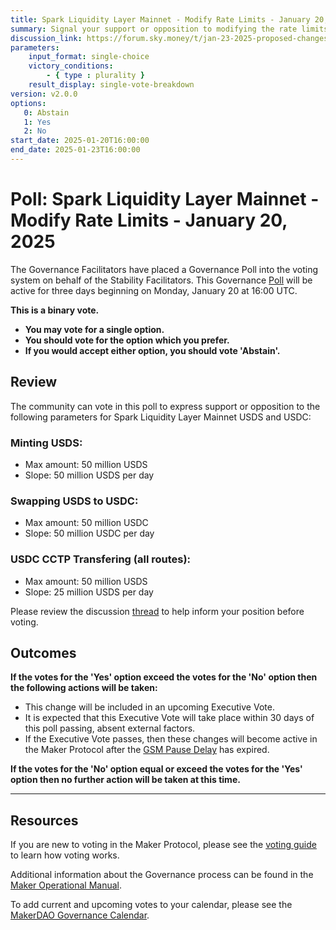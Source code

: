 ```yaml
---
title: Spark Liquidity Layer Mainnet - Modify Rate Limits - January 20, 2025
summary: Signal your support or opposition to modifying the rate limits for Spark Liquidity Layer Mainnet USDS and USDC.
discussion_link: https://forum.sky.money/t/jan-23-2025-proposed-changes-to-spark-for-upcoming-spell-2/25837
parameters:
    input_format: single-choice
    victory_conditions:
        - { type : plurality }
    result_display: single-vote-breakdown
version: v2.0.0
options:
   0: Abstain
   1: Yes
   2: No
start_date: 2025-01-20T16:00:00
end_date: 2025-01-23T16:00:00
---
```

# Poll: Spark Liquidity Layer Mainnet - Modify Rate Limits - January 20, 2025

The Governance Facilitators have placed a Governance Poll into the voting system on behalf of the Stability Facilitators. This Governance [Poll](https://manual.makerdao.com/governance/governance-cycle/weekly-governance-cycle#weekly-governance-cycle-definitions-mip16c1) will be active for three days beginning on Monday, January 20 at 16:00 UTC.

**This is a binary vote.**
- **You may vote for a single option.**
- **You should vote for the option which you prefer.**
- **If you would accept either option, you should vote 'Abstain'.**

## Review

The community can vote in this poll to express support or opposition to the following parameters for Spark Liquidity Layer Mainnet USDS and USDC:

### Minting USDS:

  * Max amount: 50 million USDS
  * Slope: 50 million USDS per day
  
### Swapping USDS to USDC:

  * Max amount: 50 million USDC
  * Slope: 50 million USDC per day
  
### USDC CCTP Transfering (all routes):

  * Max amount: 50 million USDS
  * Slope: 25 million USDS per day

Please review the discussion [thread](https://forum.sky.money/t/jan-23-2025-proposed-changes-to-spark-for-upcoming-spell-2/25837) to help inform your position before voting.

## Outcomes

**If the votes for the 'Yes' option exceed the votes for the 'No' option then the following actions will be taken:**
* This change will be included in an upcoming Executive Vote.
* It is expected that this Executive Vote will take place within 30 days of this poll passing, absent external factors.
* If the Executive Vote passes, then these changes will become active in the Maker Protocol after the [GSM Pause Delay](https://manual.makerdao.com/parameter-index/core/param-gsm-pause-delay) has expired.

**If the votes for the 'No' option equal or exceed the votes for the 'Yes' option then no further action will be taken at this time.**

---

## Resources

If you are new to voting in the Maker Protocol, please see the [voting guide](https://manual.makerdao.com/governance/voting-in-makerdao/on-chain-governance) to learn how voting works.

Additional information about the Governance process can be found in the [Maker Operational Manual](https://manual.makerdao.com).

To add current and upcoming votes to your calendar, please see the [MakerDAO Governance Calendar](https://manual.makerdao.com/makerdao/calendars/governance-calendar).
